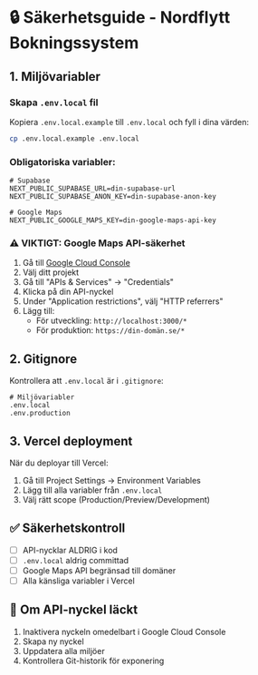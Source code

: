 # 🔒 Säkerhetsguide - Nordflytt Bokningssystem

## 1. Miljövariabler

### Skapa `.env.local` fil
Kopiera `.env.local.example` till `.env.local` och fyll i dina värden:

```bash
cp .env.local.example .env.local
```

### Obligatoriska variabler:
```env
# Supabase
NEXT_PUBLIC_SUPABASE_URL=din-supabase-url
NEXT_PUBLIC_SUPABASE_ANON_KEY=din-supabase-anon-key

# Google Maps
NEXT_PUBLIC_GOOGLE_MAPS_KEY=din-google-maps-api-key
```

### ⚠️ VIKTIGT: Google Maps API-säkerhet
1. Gå till [Google Cloud Console](https://console.cloud.google.com)
2. Välj ditt projekt
3. Gå till "APIs & Services" → "Credentials"
4. Klicka på din API-nyckel
5. Under "Application restrictions", välj "HTTP referrers"
6. Lägg till:
   - För utveckling: `http://localhost:3000/*`
   - För produktion: `https://din-domän.se/*`

## 2. Gitignore
Kontrollera att `.env.local` är i `.gitignore`:
```gitignore
# Miljövariabler
.env.local
.env.production
```

## 3. Vercel deployment
När du deployar till Vercel:
1. Gå till Project Settings → Environment Variables
2. Lägg till alla variabler från `.env.local`
3. Välj rätt scope (Production/Preview/Development)

## ✅ Säkerhetskontroll
- [ ] API-nycklar ALDRIG i kod
- [ ] `.env.local` aldrig committad
- [ ] Google Maps API begränsad till domäner
- [ ] Alla känsliga variabler i Vercel

## 🚨 Om API-nyckel läckt
1. Inaktivera nyckeln omedelbart i Google Cloud Console
2. Skapa ny nyckel
3. Uppdatera alla miljöer
4. Kontrollera Git-historik för exponering